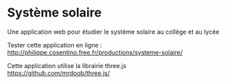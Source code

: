 # Système solaire
Une application web pour étudier le système solaire au collège et au lycée

Tester cette application en ligne :
http://philippe.cosentino.free.fr/productions/systeme-solaire/

Cette application utilise la librairie three.js
https://github.com/mrdoob/three.js/
